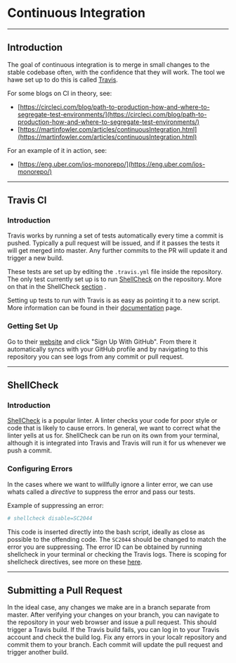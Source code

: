 # Continuous Integration

---

## Introduction

The goal of continuous integration is to merge in small changes to the stable codebase often, with the confidence that they will work. The tool we hawe set up to do this is called [Travis](https://travis-ci.org/). 

For some blogs on CI in theory, see:
* [https://circleci.com/blog/path-to-production-how-and-where-to-segregate-test-environments/](https://circleci.com/blog/path-to-production-how-and-where-to-segregate-test-environments/)
* [https://martinfowler.com/articles/continuousIntegration.html](https://martinfowler.com/articles/continuousIntegration.html)

For an example of it in action, see:
* [https://eng.uber.com/ios-monorepo/](https://eng.uber.com/ios-monorepo/)

---

## Travis CI 

### Introduction
Travis works by running a set of tests automatically every time a commit is pushed. Typically a pull request will be issued, and if it passes the tests it will get merged into master. Any further commits to the PR will update it and trigger a new build.

These tests are set up by editing the `.travis.yml` file inside the repository. The only test currently set up is to run [ShellCheck](https://www.shellcheck.net/) on the repository. More on that in the ShellCheck [section](#shellcheck) .

Setting up tests to run with Travis is as easy as pointing it to a new script. More information can be found in their [documentation](https://docs.travis-ci.com/) page.

### Getting Set Up

Go to their [website](https://travis-ci.org/) and click "Sign Up With GitHub". From there it automatically syncs with your GitHub profile and by navigating to this repository you can see logs from any commit or pull request.

---

## ShellCheck

### Introduction
[ShellCheck](https://www.shellcheck.net/) is a popular linter. A linter checks your code for poor style or code that is likely to cause errors. In general, we want to correct what the linter yells at us for. ShellCheck can be run on its own from your terminal, although it is integrated into Travis and Travis will run it for us whenever we push a commit.

### Configuring Errors
In the cases where we want to willfully ignore a linter error, we can use whats called a *directive* to suppress the error and pass our tests.

Example of suppressing an error:

```bash
# shellcheck disable=SC2044
```

This code is inserted directly into the bash script, ideally as close as possible to the offending code. The `SC2044` should be changed to match the error you are suppressing. The error ID can be obtained by running shellcheck in your terminal or checking the Travis logs. There is scoping for shellcheck directives, see more on these [here](https://github.com/koalaman/shellcheck/wiki/Directive). 

---

## Submitting a Pull Request

In the ideal case, any changes we make are in a branch separate from master. After verifying your changes on your branch, you can navigate to the repository in your web browser and issue a pull request.
This should trigger a Travis build. If the Travis build fails, you can log in to your Travis account and check the build log. Fix any errors in your localr repository and commit them to your branch. Each commit will update the pull request and trigger another build.


